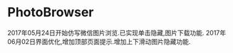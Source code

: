 # PhotoBrowser
2017年05月24日开始仿写微信图片浏览.已实现单击隐藏,图片下载功能.                                                                               2017年06月02日界面优化,增加顶部页面提示.增加上下滑动图片隐藏功能.

